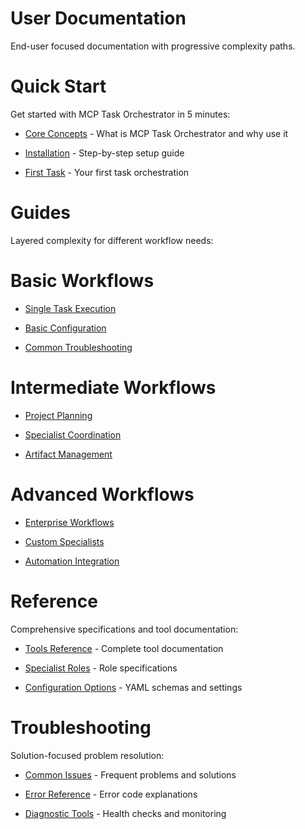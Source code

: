 

# User Documentation

End-user focused documentation with progressive complexity paths.

#

# Quick Start

Get started with MCP Task Orchestrator in 5 minutes:

- [Core Concepts](quick-start/concepts.md) - What is MCP Task Orchestrator and why use it

- [Installation](quick-start/installation.md) - Step-by-step setup guide

- [First Task](quick-start/first-task.md) - Your first task orchestration

#

# Guides

Layered complexity for different workflow needs:

#

#

# Basic Workflows

- [Single Task Execution](guides/basic/single-task.md)

- [Basic Configuration](guides/basic/configuration.md)

- [Common Troubleshooting](guides/basic/troubleshooting.md)

#

#

# Intermediate Workflows

- [Project Planning](guides/intermediate/project-planning.md)

- [Specialist Coordination](guides/intermediate/specialist-coordination.md)

- [Artifact Management](guides/intermediate/artifact-management.md)

#

#

# Advanced Workflows

- [Enterprise Workflows](guides/advanced/enterprise-workflows.md)

- [Custom Specialists](guides/advanced/custom-specialists.md)

- [Automation Integration](guides/advanced/automation-integration.md)

#

# Reference

Comprehensive specifications and tool documentation:

- [Tools Reference](reference/tools/) - Complete tool documentation

- [Specialist Roles](reference/specialists/) - Role specifications

- [Configuration Options](reference/configuration/) - YAML schemas and settings

#

# Troubleshooting

Solution-focused problem resolution:

- [Common Issues](troubleshooting/common-issues/) - Frequent problems and solutions

- [Error Reference](troubleshooting/error-reference/) - Error code explanations

- [Diagnostic Tools](troubleshooting/diagnostic-tools/) - Health checks and monitoring
